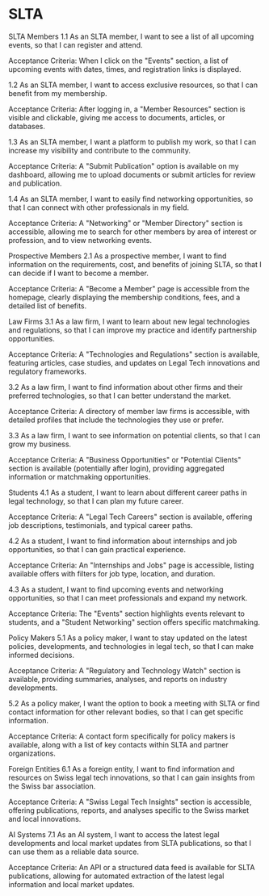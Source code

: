# SLTA

SLTA Members
1.1 As an SLTA member, I want to see a list of all upcoming events, so that I can register and attend.

Acceptance Criteria: When I click on the "Events" section, a list of upcoming events with dates, times, and registration links is displayed.

1.2 As an SLTA member, I want to access exclusive resources, so that I can benefit from my membership.

Acceptance Criteria: After logging in, a "Member Resources" section is visible and clickable, giving me access to documents, articles, or databases.

1.3 As an SLTA member, I want a platform to publish my work, so that I can increase my visibility and contribute to the community.

Acceptance Criteria: A "Submit Publication" option is available on my dashboard, allowing me to upload documents or submit articles for review and publication.

1.4 As an SLTA member, I want to easily find networking opportunities, so that I can connect with other professionals in my field.

Acceptance Criteria: A "Networking" or "Member Directory" section is accessible, allowing me to search for other members by area of interest or profession, and to view networking events.

Prospective Members
2.1 As a prospective member, I want to find information on the requirements, cost, and benefits of joining SLTA, so that I can decide if I want to become a member.

Acceptance Criteria: A "Become a Member" page is accessible from the homepage, clearly displaying the membership conditions, fees, and a detailed list of benefits.

Law Firms
3.1 As a law firm, I want to learn about new legal technologies and regulations, so that I can improve my practice and identify partnership opportunities.

Acceptance Criteria: A "Technologies and Regulations" section is available, featuring articles, case studies, and updates on Legal Tech innovations and regulatory frameworks.

3.2 As a law firm, I want to find information about other firms and their preferred technologies, so that I can better understand the market.

Acceptance Criteria: A directory of member law firms is accessible, with detailed profiles that include the technologies they use or prefer.

3.3 As a law firm, I want to see information on potential clients, so that I can grow my business.

Acceptance Criteria: A "Business Opportunities" or "Potential Clients" section is available (potentially after login), providing aggregated information or matchmaking opportunities.

Students
4.1 As a student, I want to learn about different career paths in legal technology, so that I can plan my future career.

Acceptance Criteria: A "Legal Tech Careers" section is available, offering job descriptions, testimonials, and typical career paths.

4.2 As a student, I want to find information about internships and job opportunities, so that I can gain practical experience.

Acceptance Criteria: An "Internships and Jobs" page is accessible, listing available offers with filters for job type, location, and duration.

4.3 As a student, I want to find upcoming events and networking opportunities, so that I can meet professionals and expand my network.

Acceptance Criteria: The "Events" section highlights events relevant to students, and a "Student Networking" section offers specific matchmaking.

Policy Makers
5.1 As a policy maker, I want to stay updated on the latest policies, developments, and technologies in legal tech, so that I can make informed decisions.

Acceptance Criteria: A "Regulatory and Technology Watch" section is available, providing summaries, analyses, and reports on industry developments.

5.2 As a policy maker, I want the option to book a meeting with SLTA or find contact information for other relevant bodies, so that I can get specific information.

Acceptance Criteria: A contact form specifically for policy makers is available, along with a list of key contacts within SLTA and partner organizations.

Foreign Entities
6.1 As a foreign entity, I want to find information and resources on Swiss legal tech innovations, so that I can gain insights from the Swiss bar association.

Acceptance Criteria: A "Swiss Legal Tech Insights" section is accessible, offering publications, reports, and analyses specific to the Swiss market and local innovations.

AI Systems
7.1 As an AI system, I want to access the latest legal developments and local market updates from SLTA publications, so that I can use them as a reliable data source.

Acceptance Criteria: An API or a structured data feed is available for SLTA publications, allowing for automated extraction of the latest legal information and local market updates.
